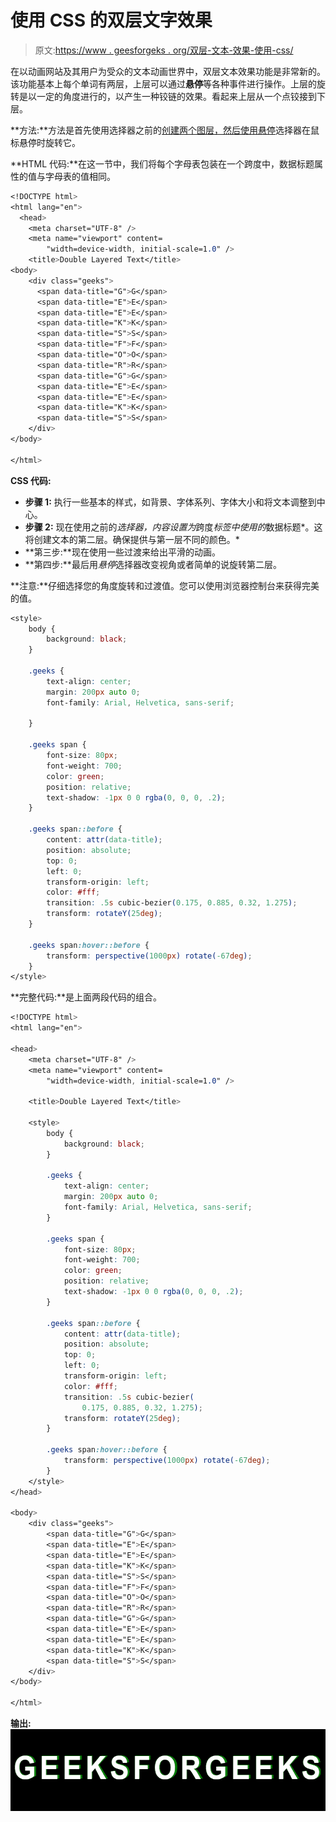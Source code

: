 # 使用 CSS 的双层文字效果

> 原文:[https://www . geesforgeks . org/双层-文本-效果-使用-css/](https://www.geeksforgeeks.org/double-layered-text-effect-using-css/)

在以动画网站及其用户为受众的文本动画世界中，双层文本效果功能是非常新的。该功能基本上每个单词有两层，上层可以通过**悬停**等各种事件进行操作。上层的旋转是以一定的角度进行的，以产生一种铰链的效果。看起来上层从一个点铰接到下层。

**方法:**方法是首先使用选择器之前的[创建两个图层，然后使用](https://www.geeksforgeeks.org/css-before-selector/)[悬停](https://www.geeksforgeeks.org/css-hover-selector/)选择器在鼠标悬停时旋转它。

**HTML 代码:**在这一节中，我们将每个字母表包装在一个跨度中，数据标题属性的值与字母表的值相同。

```css
<!DOCTYPE html>
<html lang="en">
  <head>
    <meta charset="UTF-8" />
    <meta name="viewport" content=
        "width=device-width, initial-scale=1.0" />
    <title>Double Layered Text</title>
<body>
    <div class="geeks">
      <span data-title="G">G</span>
      <span data-title="E">E</span>
      <span data-title="E">E</span>
      <span data-title="K">K</span>
      <span data-title="S">S</span>
      <span data-title="F">F</span>
      <span data-title="O">O</span>
      <span data-title="R">R</span>
      <span data-title="G">G</span>
      <span data-title="E">E</span>
      <span data-title="E">E</span>
      <span data-title="K">K</span>
      <span data-title="S">S</span>
    </div>
</body>

</html>
```

**CSS 代码:**

*   **步骤 1:** 执行一些基本的样式，如背景、字体系列、字体大小和将文本调整到中心。
*   **步骤 2:** 现在使用之前的*选择器，内容设置为*跨度*标签中使用的*数据标题*。这将创建文本的第二层。确保提供与第一层不同的颜色。*
*   **第三步:**现在使用一些过渡来给出平滑的动画。
*   **第四步:**最后用*悬停*选择器改变视角或者简单的说旋转第二层。

**注意:**仔细选择您的角度旋转和过渡值。您可以使用浏览器控制台来获得完美的值。

```css
<style>
    body {
        background: black;
    }

    .geeks {
        text-align: center;
        margin: 200px auto 0;
        font-family: Arial, Helvetica, sans-serif;

    }

    .geeks span {
        font-size: 80px;
        font-weight: 700;
        color: green;
        position: relative;
        text-shadow: -1px 0 0 rgba(0, 0, 0, .2);
    }

    .geeks span::before {
        content: attr(data-title);
        position: absolute;
        top: 0;
        left: 0;
        transform-origin: left;
        color: #fff;
        transition: .5s cubic-bezier(0.175, 0.885, 0.32, 1.275);
        transform: rotateY(25deg);
    }

    .geeks span:hover::before {
        transform: perspective(1000px) rotate(-67deg);
    }
</style>
```

**完整代码:**是上面两段代码的组合。

```css
<!DOCTYPE html>
<html lang="en">

<head>
    <meta charset="UTF-8" />
    <meta name="viewport" content=
        "width=device-width, initial-scale=1.0" />

    <title>Double Layered Text</title>

    <style>
        body {
            background: black;
        }

        .geeks {
            text-align: center;
            margin: 200px auto 0;
            font-family: Arial, Helvetica, sans-serif;
        }

        .geeks span {
            font-size: 80px;
            font-weight: 700;
            color: green;
            position: relative;
            text-shadow: -1px 0 0 rgba(0, 0, 0, .2);
        }

        .geeks span::before {
            content: attr(data-title);
            position: absolute;
            top: 0;
            left: 0;
            transform-origin: left;
            color: #fff;
            transition: .5s cubic-bezier(
                0.175, 0.885, 0.32, 1.275);
            transform: rotateY(25deg);
        }

        .geeks span:hover::before {
            transform: perspective(1000px) rotate(-67deg);
        }
    </style>
</head>

<body>
    <div class="geeks">
        <span data-title="G">G</span>
        <span data-title="E">E</span>
        <span data-title="E">E</span>
        <span data-title="K">K</span>
        <span data-title="S">S</span>
        <span data-title="F">F</span>
        <span data-title="O">O</span>
        <span data-title="R">R</span>
        <span data-title="G">G</span>
        <span data-title="E">E</span>
        <span data-title="E">E</span>
        <span data-title="K">K</span>
        <span data-title="S">S</span>
    </div>
</body>

</html>
```

**输出:**
![](img/0d173d4f29b28ce994f64fc62f514bcf.png)